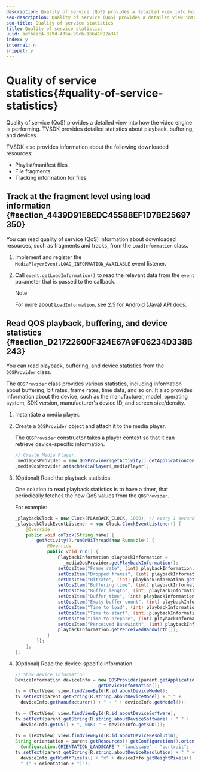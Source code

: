 ```yaml
---
description: Quality of service (QoS) provides a detailed view into how the video engine is performing. TVSDK provides detailed statistics about playback, buffering, and devices.
seo-description: Quality of service (QoS) provides a detailed view into how the video engine is performing. TVSDK provides detailed statistics about playback, buffering, and devices.
seo-title: Quality of service statistics
title: Quality of service statistics
uuid: aefbaac4-879d-435a-99cb-16641092a342
index: y
internal: n
snippet: y
---
```


# Quality of service statistics{#quality-of-service-statistics}

Quality of service (QoS) provides a detailed view into how the video engine is performing. TVSDK provides detailed statistics about playback, buffering, and devices.

 TVSDK also provides information about the following downloaded resources:

* Playlist/manifest files 
* File fragments 
* Tracking information for files

## Track at the fragment level using load information {#section_4439D91E8EDC45588EF1D7BE25697350}

You can read quality of service (QoS) information about downloaded resources, such as fragments and tracks, from the `LoadInformation` class.

1. Implement and register the `MediaPlayerEvent.LOAD_INFORMATION_AVAILABLE` event listener. 
1. Call `event.getLoadInformation()` to read the relevant data from the `event` parameter that is passed to the callback. 

   >[!NOTE]
   >
   >For more about `LoadInformation`, see [2.5 for Android (Java)](http://help.adobe.com/en_US/primetime/api/psdk/javadoc_2.5/index.html) API docs.

## Read QOS playback, buffering, and device statistics {#section_D21722600F324E67A9F06234D338B243}

You can read playback, buffering, and device statistics from the `QOSProvider` class.

The `QOSProvider` class provides various statistics, including information about buffering, bit rates, frame rates, time data, and so on. It also provides information about the device, such as the manufacturer, model, operating system, SDK version, manufacturer's device ID, and screen size/density.

1. Instantiate a media player. 
1. Create a `QOSProvider` object and attach it to the media player.

   The `QOSProvider` constructor takes a player context so that it can retrieve device-specific information. 

   ```java
   // Create Media Player. 
   _mediaQosProvider = new QOSProvider(getActivity().getApplicationContext()); 
   _mediaQosProvider.attachMediaPlayer(_mediaPlayer);
   ```

1. (Optional) Read the playback statistics.

   One solution to read playback statistics is to have a timer, that periodically fetches the new QoS values from the `QOSProvider`.

   For example: 

   ```java
   _playbackClock = new Clock(PLAYBACK_CLOCK, 1000); // every 1 second 
   _playbackClockEventListener = new Clock.ClockEventListener() { 
       @Override 
       public void onTick(String name) { 
           getActivity().runOnUiThread(new Runnable() { 
               @Override 
               public void run() { 
                   PlaybackInformation playbackInformation =  
                     _mediaQosProvider.getPlaybackInformation();  
                   setQosItem("Frame rate", (int) playbackInformation.getFrameRate());  
                   setQosItem("Dropped frames", (int) playbackInformation.getDroppedFrameCount()); 
                   setQosItem("Bitrate", (int) playbackInformation.getBitrate()); 
                   setQosItem("Buffering time", (int) playbackInformation.getBufferingTime());  
                   setQosItem("Buffer length", (int) playbackInformation.getBufferLength());  
                   setQosItem("Buffer time", (int) playbackInformation.getBufferTime());  
                   setQosItem("Empty buffer count", (int) playbackInformation.getEmptyBufferCount());  
                   setQosItem("Time to load", (int) playbackInformation.getTimeToLoad());  
                   setQosItem("Time to start", (int) playbackInformation.getTimeToStart()); 
                   setQosItem("Time to prepare", (int) playbackInformation.getTimeToPrepare()); 
                   setQosItem("Perceived Bandwidth", (int) playbackInformation.getPerceivedBandwidth());   
                   playbackInformation.getPerceivedBandwidth()); 
               } 
           }); 
       }; 
   }; 
   
   ```

1. (Optional) Read the device-specific information. 

   ```java
   // Show device information 
   DeviceInformation deviceInfo = new QOSProvider(parent.getApplicationContext()). 
                                  getDeviceInformation(); 
   tv = (TextView) view.findViewById(R.id.aboutDeviceModel); 
   tv.setText(parent.getString(R.string.aboutDeviceModel) + " " +  
     deviceInfo.getManufacturer() + " - " + deviceInfo.getModel()); 
    
   tv = (TextView) view.findViewById(R.id.aboutDeviceSoftware); 
   tv.setText(parent.getString(R.string.aboutDeviceSoftware) + " " +  
     deviceInfo.getOS() + ", SDK: " + deviceInfo.getSDK()); 
    
   tv = (TextView) view.findViewById(R.id.aboutDeviceResolutin); 
   String orientation = parent.getResources().getConfiguration().orientation ==  
     Configuration.ORIENTATION_LANDSCAPE ? "landscape" : "portrait"; 
   tv.setText(parent.getString(R.string.aboutDeviceResolution) + " " +  
     deviceInfo.getWidthPixels() + "x" + deviceInfo.getHeightPixels() +  
     " (" + orientation + ")"); 
   
   ```

